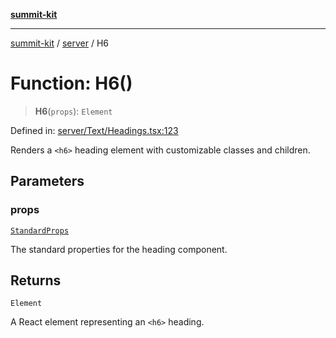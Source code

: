 [**summit-kit**](../../README.md)

***

[summit-kit](../../modules.md) / [server](../README.md) / H6

# Function: H6()

> **H6**(`props`): `Element`

Defined in: [server/Text/Headings.tsx:123](https://github.com/andrewgremlich/summit-kit/blob/565747bf7acb79b39a721d44c9164df64d84a697/src/react/server/Text/Headings.tsx#L123)

Renders a `<h6>` heading element with customizable classes and children.

## Parameters

### props

[`StandardProps`](../type-aliases/StandardProps.md)

The standard properties for the heading component.

## Returns

`Element`

A React element representing an `<h6>` heading.
